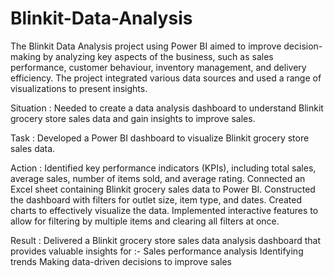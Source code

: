 # Blinkit-Data-Analysis

The Blinkit Data Analysis project using Power BI aimed to improve decision-making by analyzing key aspects of the business, such as sales performance, customer behaviour, inventory management, and delivery efficiency.
The project integrated various data sources and used a range of visualizations to present insights.

Situation :
Needed to create a data analysis dashboard to understand Blinkit grocery store sales data and gain insights to improve sales.

Task :
Developed a Power BI dashboard to visualize Blinkit grocery store sales data.

Action :
Identified key performance indicators (KPIs), including total sales, average sales, number of items sold, and average rating.
Connected an Excel sheet containing Blinkit grocery sales data to Power BI.
Constructed the dashboard with filters for outlet size, item type, and dates.
Created charts to effectively visualize the data.
Implemented interactive features to allow for filtering by multiple items and clearing all filters at once.

Result :
Delivered a Blinkit grocery store sales data analysis dashboard that provides valuable insights for :- Sales performance analysis Identifying trends Making data-driven decisions to improve sales
